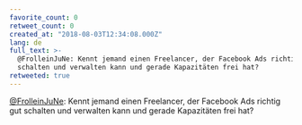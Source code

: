 ```yaml
---
favorite_count: 0
retweet_count: 0
created_at: "2018-08-03T12:34:08.000Z"
lang: de
full_text: >-
  @FrolleinJuNe: Kennt jemand einen Freelancer, der Facebook Ads richtig gut
  schalten und verwalten kann und gerade Kapazitäten frei hat?
retweeted: true
---
```


[@FrolleinJuNe](https://twitter.com/FrolleinJuNe): Kennt jemand einen
Freelancer, der Facebook Ads richtig gut schalten und verwalten kann und gerade
Kapazitäten frei hat?

